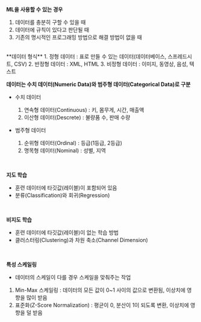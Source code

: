 **ML을 사용할 수 있는 경우**
1. 데이터를 충분히 구할 수 있을 때
2. 데이터에 규칙이 있다고 판단될 때
3. 기존의 명시적인 프로그래밍 방법으로 해결 방법이 없을 때

<br>
**데이터 형식**
1. 정형 데이터 : 표로 만들 수 있는 데이터(데이터베이스, 스프레드시트, CSV)
2. 반정형 데이터 : XML, HTML
3. 비정형 데이터 : 이미지, 동영상, 음성, 텍스트

<br>

**데이터는 수치 데이터(Numeric Data)와 범주형 데이터(Categorical Data)로 구분**
* 수치 데이터
  1. 연속형 데이터(Continuous) : 키, 몸무게, 시간, 매출액
  2. 이산형 데이터(Descrete) : 불량품 수, 판매 수량

* 범주형 데이터
  1. 순위형 데이터(Ordinal) : 등급(1등급, 2등급)
  2. 명목형 데이터(Nominal) : 성별, 지역

<br>

**지도 학습**
* 훈련 데이터에 타깃값(레이블)이 포함되어 있음
* 분류(Classification)와 회귀(Regression)

<br>

**비지도 학습**
* 훈련 데이터에 타깃값(레이블)이 없는 학습 방법
* 클러스터링(Clustering)과 차원 축소(Channel Dimension)

<br>

**특성 스케일링**
* 데이터의 스케일이 다를 경우 스케일을 맞춰주는 작업
1. Min-Max 스케일링 : 데이터의 모든 값이 0~1 사이의 값으로 변환됨, 이상치에 영향을 많이 받음
2. 표준화(Z-Score Normalization) : 평균이 0, 분산이 1이 되도록 변환, 이상치에 영향을 덜 받음